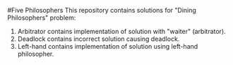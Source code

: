 #Five Philosophers
This repository contains solutions for "Dining Philosophers" problem:  
1. Arbitrator contains implementation of solution with "waiter" (arbitrator).  
2. Deadlock contains incorrect solution causing deadlock.  
3. Left-hand contains implementation of solution using left-hand philosopher.
